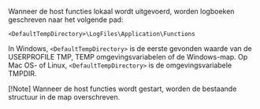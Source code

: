 Wanneer de host functies lokaal wordt uitgevoerd, worden logboeken geschreven naar het volgende pad:

```
<DefaultTempDirectory>\LogFiles\Application\Functions
```

In Windows, `<DefaultTempDirectory>` is de eerste gevonden waarde van de USERPROFILE TMP, TEMP omgevingsvariabelen of de Windows-map.
Op Mac OS- of Linux, `<DefaultTempDirectory>` is de omgevingsvariabele TMPDIR.

[!Note]
Wanneer de host functies wordt gestart, worden de bestaande structuur in de map overschreven.
